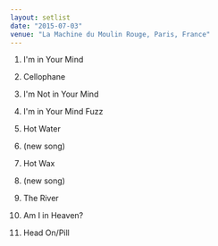 ```yaml
---
layout: setlist
date: "2015-07-03"
venue: "La Machine du Moulin Rouge, Paris, France"
---
```


 1. I'm in Your Mind

 2. Cellophane

 3. I'm Not in Your Mind

 4. I'm in Your Mind Fuzz

 5. Hot Water

 6. (new song)

 7. Hot Wax

 8. (new song)

 9. The River

10. Am I in Heaven?

11. Head On/Pill



